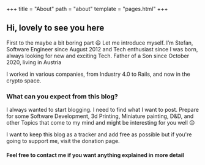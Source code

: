 +++
title = "About"
path = "about"
template = "pages.html"
+++

## Hi, lovely to see you here

First to the maybe a bit boring part 😃
Let me introduce myself. I’m Stefan, Software Engineer since August 2012 and Tech enthusiast since I was born, always looking for new and exciting Tech. Father of a Son since October 2020, living in Austria

I worked in various companies, from Industry 4.0 to Rails, and now in the crypto space.

### What can you expect from this blog?

I always wanted to start blogging. I need to find what I want to post. Prepare for some Software Development, 3d Printing, Miniature painting, D&D, and other Topics that come to my mind and might be interesting for you well 😌

I want to keep this blog as a tracker and add free as possible but if you're going to support me, visit the donation page.

#### Feel free to contact me if you want anything explained in more detail
